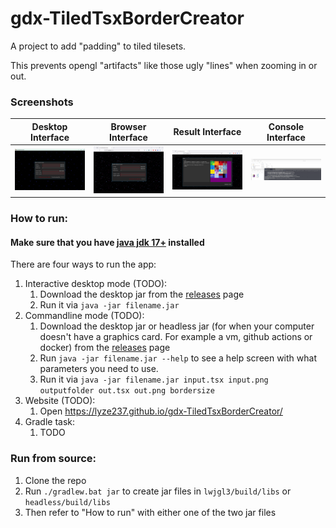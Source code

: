 # gdx-TiledTsxBorderCreator

A project to add "padding" to tiled tilesets.

This prevents opengl "artifacts" like those ugly "lines" when zooming in or out.

### Screenshots

| Desktop Interface                      | Browser Interface                      | Result Interface                     | Console Interface                      |
|----------------------------------------|----------------------------------------|--------------------------------------|----------------------------------------|
| ![Desktop Interface](docs/desktop.png) | ![Browser Interface](docs/browser.png) | ![Result Interface](docs/result.png) | ![Console Interface](docs/console.png) |

### How to run:

#### Make sure that you have [java jdk 17+](https://bell-sw.com/pages/downloads/￥) installed

There are four ways to run the app:

1. Interactive desktop mode (TODO):
    1. Download the desktop jar from the [releases](https://github.com/lyze237/gdx-TiledTsxBorderCreator/releases) page
    2. Run it via `java -jar filename.jar`
2. Commandline mode (TODO):
    1. Download the desktop jar or headless jar (for when your computer doesn't have a graphics card. For example a vm,
       github actions or docker) from the [releases](https://github.com/lyze237/gdx-TiledTsxBorderCreator/releases) page
    2. Run `java -jar filename.jar --help` to see a help screen with what parameters you need to use.
    3. Run it via `java -jar filename.jar input.tsx input.png outputfolder out.tsx out.png bordersize`
3. Website (TODO):
    1. Open https://lyze237.github.io/gdx-TiledTsxBorderCreator/
4. Gradle task:
    1. TODO

### Run from source:

1. Clone the repo
2. Run `./gradlew.bat jar` to create jar files in `lwjgl3/build/libs` or `headless/build/libs`
3. Then refer to "How to run" with either one of the two jar files

